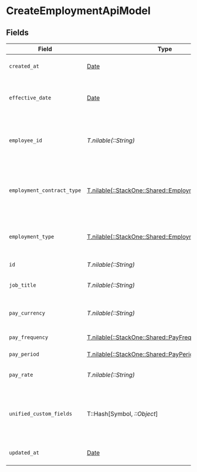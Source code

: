 # CreateEmploymentApiModel


## Fields

| Field                                                                                                  | Type                                                                                                   | Required                                                                                               | Description                                                                                            | Example                                                                                                |
| ------------------------------------------------------------------------------------------------------ | ------------------------------------------------------------------------------------------------------ | ------------------------------------------------------------------------------------------------------ | ------------------------------------------------------------------------------------------------------ | ------------------------------------------------------------------------------------------------------ |
| `created_at`                                                                                           | [Date](https://ruby-doc.org/stdlib-2.6.1/libdoc/date/rdoc/Date.html)                                   | :heavy_minus_sign:                                                                                     | The created_at date                                                                                    | 2021-01-01T01:01:01.000Z                                                                               |
| `effective_date`                                                                                       | [Date](https://ruby-doc.org/stdlib-2.6.1/libdoc/date/rdoc/Date.html)                                   | :heavy_minus_sign:                                                                                     | The effective date of the employment contract                                                          | 2021-01-01T01:01:01.000Z                                                                               |
| `employee_id`                                                                                          | *T.nilable(::String)*                                                                                  | :heavy_minus_sign:                                                                                     | The employee ID associated with this employment                                                        | 1687-3                                                                                                 |
| `employment_contract_type`                                                                             | [T.nilable(::StackOne::Shared::EmploymentContractType)](../../models/shared/employmentcontracttype.md) | :heavy_minus_sign:                                                                                     | The employment work schedule type (e.g., full-time, part-time)                                         | full_time                                                                                              |
| `employment_type`                                                                                      | [T.nilable(::StackOne::Shared::EmploymentType)](../../models/shared/employmenttype.md)                 | :heavy_minus_sign:                                                                                     | The type of employment (e.g., contractor, permanent)                                                   | permanent                                                                                              |
| `id`                                                                                                   | *T.nilable(::String)*                                                                                  | :heavy_minus_sign:                                                                                     | Unique identifier                                                                                      | 8187e5da-dc77-475e-9949-af0f1fa4e4e3                                                                   |
| `job_title`                                                                                            | *T.nilable(::String)*                                                                                  | :heavy_minus_sign:                                                                                     | The job title of the employee                                                                          | Software Engineer                                                                                      |
| `pay_currency`                                                                                         | *T.nilable(::String)*                                                                                  | :heavy_minus_sign:                                                                                     | The currency used for pay                                                                              | USD                                                                                                    |
| `pay_frequency`                                                                                        | [T.nilable(::StackOne::Shared::PayFrequency)](../../models/shared/payfrequency.md)                     | :heavy_minus_sign:                                                                                     | The pay frequency                                                                                      | hourly                                                                                                 |
| `pay_period`                                                                                           | [T.nilable(::StackOne::Shared::PayPeriod)](../../models/shared/payperiod.md)                           | :heavy_minus_sign:                                                                                     | The pay period                                                                                         | monthly                                                                                                |
| `pay_rate`                                                                                             | *T.nilable(::String)*                                                                                  | :heavy_minus_sign:                                                                                     | The pay rate for the employee                                                                          | 40.00                                                                                                  |
| `unified_custom_fields`                                                                                | T::Hash[Symbol, *::Object*]                                                                            | :heavy_minus_sign:                                                                                     | Custom Unified Fields configured in your StackOne project                                              | {<br/>"my_project_custom_field_1": "REF-1236",<br/>"my_project_custom_field_2": "some other value"<br/>} |
| `updated_at`                                                                                           | [Date](https://ruby-doc.org/stdlib-2.6.1/libdoc/date/rdoc/Date.html)                                   | :heavy_minus_sign:                                                                                     | The updated_at date                                                                                    | 2021-01-01T01:01:01.000Z                                                                               |